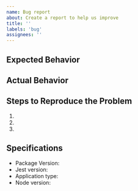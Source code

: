 ```yaml
---
name: Bug report
about: Create a report to help us improve
title: ''
labels: 'bug'
assignees: ''
---
```


## Expected Behavior

## Actual Behavior

## Steps to Reproduce the Problem

1.
1.
1.

## Specifications

- Package Version:
- Jest version:
- Application type:
- Node version: